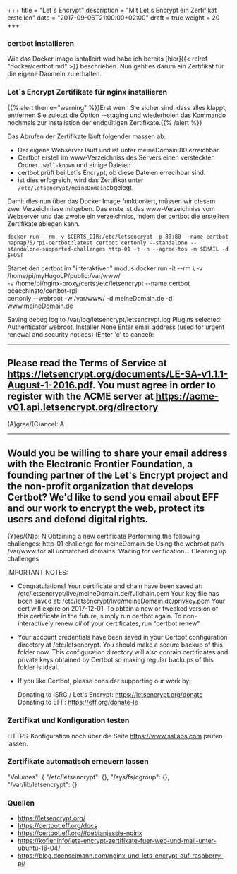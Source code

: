 +++
title = "Let´s Encrypt"
description = "Mit Let´s Encrypt ein Zertifikat erstellen"
date = "2017-09-06T21:00:00+02:00"
draft = true
weight = 20
+++

### certbot installieren
Wie das Docker image isntalleirt wird habe ich bereits [hier]{{< relref "docker/certbot.md" >}} beschrieben. Nun geht es darum ein Zertifikat für die eigene Daomein zu erhalten.

### Let´s Encrypt Zertifikate für nginx installieren

{{% alert theme="warning" %}}Erst wenn Sie sicher sind, dass alles klappt, entfernen Sie zuletzt die Option --staging und wiederholen das Kommando nochmals zur Installation der endgültigen Zertifikate.{{% /alert %}}

Das Abrufen der Zertifikate läuft folgender massen ab:
* Der eigene Webserver läuft und ist unter meineDomain:80 erreichbar.
* Certbot erstell im www-Verzeichniss des Servers einen versteckten Ordner `.well-known` und einige Dateien
* certbot prüft bei Let´s Encrypt, ob diese Dateien errecihbar sind.
* ist dies erfogreich, wird das Zertifikat unter `/etc/letsencrypt/meineDomain`abgelegt.

Damit dies nun über das Docker Image funktioniert, müssen wir diesem zwei Verzeichnisse mitgeben. Das erste ist das www-Verzeichniss vom Webserver und das zweite ein verzeichniss, indem der certbot die erstellten Zertifikate ablegen kann.


    docker run --rm -v $CERTS_DIR:/etc/letsencrypt -p 80:80 --name certbot napnap75/rpi-certbot:latest certbot certonly --standalone --standalone-supported-challenges http-01 -t -n --agree-tos -m $EMAIL -d $HOST

Startet den certbot im "interaktiven" modus
    docker run -it --rm \ 
    -v /home/pi/myHugoLP/public:/var/www/ \
    -v /home/pi/nginx-proxy/certs:/etc/letsencrypt --name certbot bcecchinato/certbot-rpi \
    certonly --webroot -w /var/www/ -d meineDomain.de -d www.meineDomain.de

Saving debug log to /var/log/letsencrypt/letsencrypt.log
Plugins selected: Authenticator webroot, Installer None
Enter email address (used for urgent renewal and security notices) (Enter 'c' to
cancel): 

-------------------------------------------------------------------------------
Please read the Terms of Service at
https://letsencrypt.org/documents/LE-SA-v1.1.1-August-1-2016.pdf. You must agree
in order to register with the ACME server at
https://acme-v01.api.letsencrypt.org/directory
-------------------------------------------------------------------------------
(A)gree/(C)ancel: A

-------------------------------------------------------------------------------
Would you be willing to share your email address with the Electronic Frontier
Foundation, a founding partner of the Let's Encrypt project and the non-profit
organization that develops Certbot? We'd like to send you email about EFF and
our work to encrypt the web, protect its users and defend digital rights.
-------------------------------------------------------------------------------
(Y)es/(N)o: N
Obtaining a new certificate
Performing the following challenges:
http-01 challenge for meineDomain.de
Using the webroot path /var/www for all unmatched domains.
Waiting for verification...
Cleaning up challenges

IMPORTANT NOTES:
 - Congratulations! Your certificate and chain have been saved at:
   /etc/letsencrypt/live/meineDomain.de/fullchain.pem
   Your key file has been saved at:
   /etc/letsencrypt/live/meineDomain.de/privkey.pem
   Your cert will expire on 2017-12-01. To obtain a new or tweaked
   version of this certificate in the future, simply run certbot
   again. To non-interactively renew *all* of your certificates, run
   "certbot renew"
 - Your account credentials have been saved in your Certbot
   configuration directory at /etc/letsencrypt. You should make a
   secure backup of this folder now. This configuration directory will
   also contain certificates and private keys obtained by Certbot so
   making regular backups of this folder is ideal.
 - If you like Certbot, please consider supporting our work by:

   Donating to ISRG / Let's Encrypt:   https://letsencrypt.org/donate
   Donating to EFF:                    https://eff.org/donate-le


### Zertifikat und Konfiguration testen
HTTPS-Konfiguration noch über die Seite https://www.ssllabs.com prüfen lassen.


### Zertifikate automatisch erneuern lassen

 "Volumes": {
                "/etc/letsencrypt": {},
                "/sys/fs/cgroup": {},
                "/var/lib/letsencrypt": {}



### Quellen
* https://letsencrypt.org/
* https://certbot.eff.org/docs
* https://certbot.eff.org/#debianjessie-nginx
* https://kofler.info/lets-encrypt-zertifikate-fuer-web-und-mail-unter-ubuntu-16-04/
* https://blog.doenselmann.com/nginx-und-lets-encrypt-auf-raspberry-pi/

